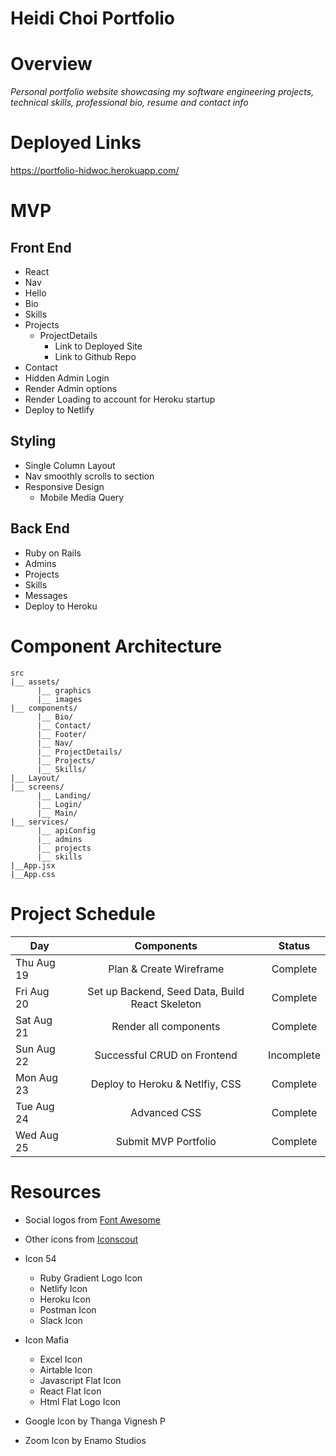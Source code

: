 # Heidi Choi Portfolio

# Overview

_Personal portfolio website showcasing my software engineering projects, technical skills, professional bio, resume and contact info_

# Deployed Links

https://portfolio-hidwoc.herokuapp.com/

# MVP

## Front End

- React
- Nav
- Hello
- Bio
- Skills
- Projects
  - ProjectDetails
    - Link to Deployed Site
    - Link to Github Repo
- Contact
- Hidden Admin Login
- Render Admin options
- Render Loading to account for Heroku startup
- Deploy to Netlify

## Styling

- Single Column Layout
- Nav smoothly scrolls to section
- Responsive Design
  - Mobile Media Query

## Back End

- Ruby on Rails
- Admins
- Projects
- Skills
- Messages
- Deploy to Heroku

# Component Architecture

```structure
src
|__ assets/
      |__ graphics
      |__ images
|__ components/
      |__ Bio/
      |__ Contact/
      |__ Footer/
      |__ Nav/
      |__ ProjectDetails/
      |__ Projects/
      |__ Skills/
|__ Layout/
|__ screens/
      |__ Landing/
      |__ Login/
      |__ Main/
|__ services/
      |__ apiConfig
      |__ admins
      |__ projects
      |__ skills
|__App.jsx
|__App.css
```

# Project Schedule

| Day        |                   Components                    |   Status   |
| ---------- | :---------------------------------------------: | :--------: |
| Thu Aug 19 |             Plan & Create Wireframe             | Complete |
| Fri Aug 20 | Set up Backend, Seed Data, Build React Skeleton | Complete |
| Sat Aug 21 |              Render all components              | Complete |
| Sun Aug 22 |           Successful CRUD on Frontend           | Incomplete |
| Mon Aug 23 |         Deploy to Heroku & Netlfiy, CSS         | Complete |
| Tue Aug 24 |                  Advanced CSS                   | Complete |
| Wed Aug 25 |              Submit MVP Portfolio               | Complete |

# Resources

- Social logos from [Font Awesome](https://fontawesome.com/)

- Other icons from [Iconscout](https://iconscout.com/)

- Icon 54
  - Ruby Gradient Logo Icon
  - Netlify Icon
  - Heroku Icon
  - Postman Icon
  - Slack Icon
- Icon Mafia
  - Excel Icon
  - Airtable Icon
  - Javascript Flat Icon
  - React Flat Icon
  - Html Flat Logo Icon
- Google Icon by Thanga Vignesh P
- Zoom Icon by Enamo Studios



